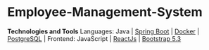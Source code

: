 # Employee-Management-System


**Technologies and Tools**
Languages:   Java   |   [Spring Boot](https://spring.io/)     |  [Docker](https://www.docker.com/) | [PostgreSQL](https://www.postgresql.org/) |
Frontend:   JavaScript | [ReactJs](https://reactjs.org/)  |  [Bootstrap 5.3](https://getbootstrap.com/)
